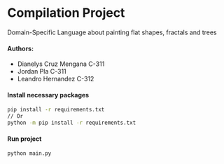 # Compilation Project
Domain-Specific Language about painting flat shapes, fractals and trees

#### Authors:
* Dianelys Cruz Mengana C-311
* Jordan Pla C-311
* Leandro Hernandez C-312

#### Install necessary packages
```zsh
pip install -r requirements.txt
// Or
python -m pip install -r requirements.txt
```

#### Run project
```zsh
python main.py
```
